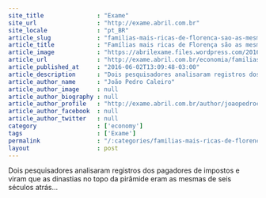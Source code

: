 ```yaml
---
site_title               : "Exame"
site_url                 : "http://exame.abril.com.br"
site_locale              : "pt_BR"
article_slug             : "familias-mais-ricas-de-florenca-sao-as-mesmas-em-1427-e-2011"
article_title            : "Famílias mais ricas de Florença são as mesmas em 1427 e 2011"
article_image            : "https://abrilexame.files.wordpress.com/2016/09/size_960_16_9_gruta-de-bernardo-buontalenti-nos-jardins-de-boboli-em-florenca-na-italia.jpg?quality=70&strip=all&w=960"
article_url              : "http://exame.abril.com.br/economia/familias-mais-ricas-de-florenca-sao-as-mesmas-em-1427-e-2011/"
article_published_at     : "2016-06-02T13:09:48-03:00"
article_description      : "Dois pesquisadores analisaram registros dos pagadores de impostos e viram que as dinastias no topo da pirâmide eram as mesmas de seis séculos atrás..."
article_author_name      : "João Pedro Caleiro"
article_author_image     : null
article_author_biography : null
article_author_profile   : "http://exame.abril.com.br/author/joaopedrocaleiro/"
article_author_facebook  : null
article_author_twitter   : null
category                 : ['economy']
tags                     : ['Exame']
permalink                : "/:categories/familias-mais-ricas-de-florenca-sao-as-mesmas-em-1427-e-2011/"
layout                   : post
---
```


Dois pesquisadores analisaram registros dos pagadores de impostos e viram que as dinastias no topo da pirâmide eram as mesmas de seis séculos atrás...
